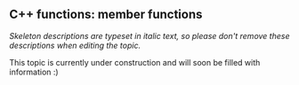 ## C++ functions: member functions

_Skeleton descriptions are typeset in italic text,_
_so please don't remove these descriptions when editing the topic._

This topic is currently under construction and will soon be filled with information :)
